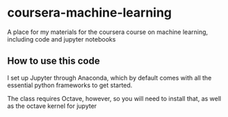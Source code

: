 # coursera-machine-learning
A place for my materials for the coursera course on machine learning, including code and jupyter notebooks

## How to use this code
I set up Jupyter through Anaconda, which by default comes with all the essential python frameworks to get started.

The class requires Octave, however, so you will need to install that, as well as the octave kernel for jupyter